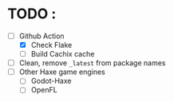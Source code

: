 # TODO :

- [ ] Github Action
    - [X] Check Flake
    - [ ] Build Cachix cache
- [ ] Clean, remove `_latest` from package names
- [ ] Other Haxe game engines
    - [ ] Godot-Haxe
    - [ ] OpenFL